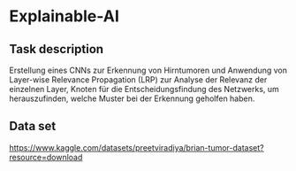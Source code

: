 # Explainable-AI

## Task description
Erstellung eines CNNs zur Erkennung von Hirntumoren und Anwendung von Layer-wise Relevance Propagation (LRP) zur Analyse der Relevanz der einzelnen Layer, Knoten für die Entscheidungsfindung des Netzwerks, um herauszufinden, welche Muster bei der Erkennung geholfen haben.

## Data set
https://www.kaggle.com/datasets/preetviradiya/brian-tumor-dataset?resource=download